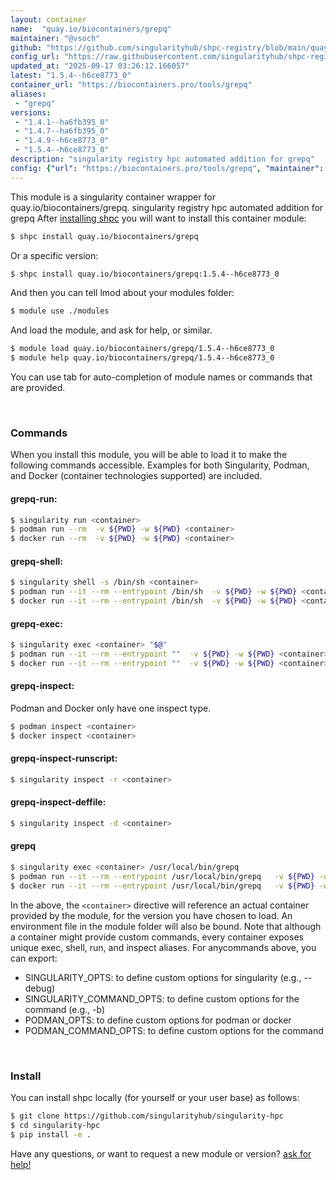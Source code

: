 ```yaml
---
layout: container
name:  "quay.io/biocontainers/grepq"
maintainer: "@vsoch"
github: "https://github.com/singularityhub/shpc-registry/blob/main/quay.io/biocontainers/grepq/container.yaml"
config_url: "https://raw.githubusercontent.com/singularityhub/shpc-registry/main/quay.io/biocontainers/grepq/container.yaml"
updated_at: "2025-09-17 03:26:12.166057"
latest: "1.5.4--h6ce8773_0"
container_url: "https://biocontainers.pro/tools/grepq"
aliases:
 - "grepq"
versions:
 - "1.4.1--ha6fb395_0"
 - "1.4.7--ha6fb395_0"
 - "1.4.9--h6ce8773_0"
 - "1.5.4--h6ce8773_0"
description: "singularity registry hpc automated addition for grepq"
config: {"url": "https://biocontainers.pro/tools/grepq", "maintainer": "@vsoch", "description": "singularity registry hpc automated addition for grepq", "latest": {"1.5.4--h6ce8773_0": "sha256:c577d5cf997b82ff496ad88de06f2b1e416151e10e1ccc7ed170880e0e555772"}, "tags": {"1.4.1--ha6fb395_0": "sha256:ff454b701ddd5e8252f3642eaa25c1aecbedbb12f99eed19694d43a9e6e04b79", "1.4.7--ha6fb395_0": "sha256:fd0df0e593a6f0249ff307b3ae87053fe3402b16aba72e956ea3c5de93686ccb", "1.4.9--h6ce8773_0": "sha256:5849fd8253a89de4cd00f62d9315da8860faa7888a8a17c33cb5c1d407ac826a", "1.5.4--h6ce8773_0": "sha256:c577d5cf997b82ff496ad88de06f2b1e416151e10e1ccc7ed170880e0e555772"}, "docker": "quay.io/biocontainers/grepq", "aliases": {"grepq": "/usr/local/bin/grepq"}}
---
```


This module is a singularity container wrapper for quay.io/biocontainers/grepq.
singularity registry hpc automated addition for grepq
After [installing shpc](#install) you will want to install this container module:


```bash
$ shpc install quay.io/biocontainers/grepq
```

Or a specific version:

```bash
$ shpc install quay.io/biocontainers/grepq:1.5.4--h6ce8773_0
```

And then you can tell lmod about your modules folder:

```bash
$ module use ./modules
```

And load the module, and ask for help, or similar.

```bash
$ module load quay.io/biocontainers/grepq/1.5.4--h6ce8773_0
$ module help quay.io/biocontainers/grepq/1.5.4--h6ce8773_0
```

You can use tab for auto-completion of module names or commands that are provided.

<br>

### Commands

When you install this module, you will be able to load it to make the following commands accessible.
Examples for both Singularity, Podman, and Docker (container technologies supported) are included.

#### grepq-run:

```bash
$ singularity run <container>
$ podman run --rm  -v ${PWD} -w ${PWD} <container>
$ docker run --rm  -v ${PWD} -w ${PWD} <container>
```

#### grepq-shell:

```bash
$ singularity shell -s /bin/sh <container>
$ podman run --it --rm --entrypoint /bin/sh  -v ${PWD} -w ${PWD} <container>
$ docker run --it --rm --entrypoint /bin/sh  -v ${PWD} -w ${PWD} <container>
```

#### grepq-exec:

```bash
$ singularity exec <container> "$@"
$ podman run --it --rm --entrypoint ""  -v ${PWD} -w ${PWD} <container> "$@"
$ docker run --it --rm --entrypoint ""  -v ${PWD} -w ${PWD} <container> "$@"
```

#### grepq-inspect:

Podman and Docker only have one inspect type.

```bash
$ podman inspect <container>
$ docker inspect <container>
```

#### grepq-inspect-runscript:

```bash
$ singularity inspect -r <container>
```

#### grepq-inspect-deffile:

```bash
$ singularity inspect -d <container>
```


#### grepq

```bash
$ singularity exec <container> /usr/local/bin/grepq
$ podman run --it --rm --entrypoint /usr/local/bin/grepq   -v ${PWD} -w ${PWD} <container> -c " $@"
$ docker run --it --rm --entrypoint /usr/local/bin/grepq   -v ${PWD} -w ${PWD} <container> -c " $@"
```



In the above, the `<container>` directive will reference an actual container provided
by the module, for the version you have chosen to load. An environment file in the
module folder will also be bound. Note that although a container
might provide custom commands, every container exposes unique exec, shell, run, and
inspect aliases. For anycommands above, you can export:

 - SINGULARITY_OPTS: to define custom options for singularity (e.g., --debug)
 - SINGULARITY_COMMAND_OPTS: to define custom options for the command (e.g., -b)
 - PODMAN_OPTS: to define custom options for podman or docker
 - PODMAN_COMMAND_OPTS: to define custom options for the command

<br>

### Install

You can install shpc locally (for yourself or your user base) as follows:

```bash
$ git clone https://github.com/singularityhub/singularity-hpc
$ cd singularity-hpc
$ pip install -e .
```

Have any questions, or want to request a new module or version? [ask for help!](https://github.com/singularityhub/singularity-hpc/issues)